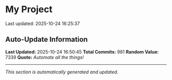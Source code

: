 # My Project


Last updated: 2025-10-24 16:25:37




























































































































































































































































































































































































































































































































































































































































































































































































































































































































































































































































































































































































































































































































































































































## Auto-Update Information

**Last Updated:** 2025-10-24 16:50:45
**Total Commits:** 981
**Random Value:** 7339
**Quote:** _Automate all the things!_

---
_This section is automatically generated and updated._